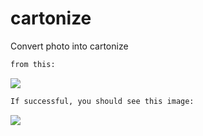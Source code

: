 # cartonize
Convert photo into cartonize

```bash
from this:
```
![](images/dog.jpg)


```bash
If successful, you should see this image:
```
![](images/img_masked.jpg)

